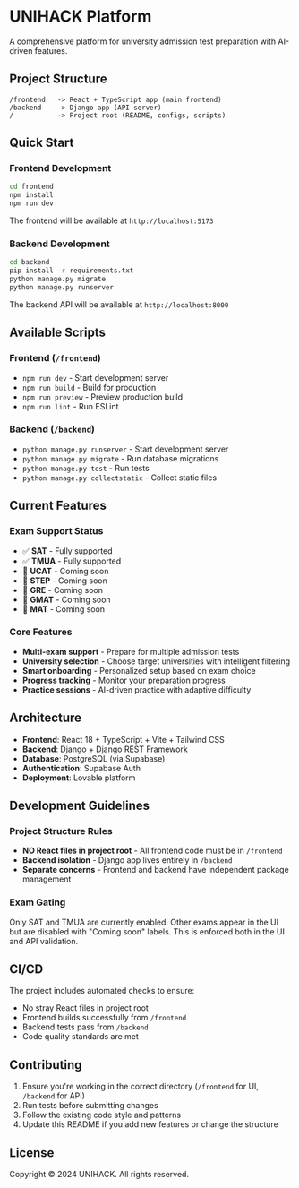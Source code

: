 # UNIHACK Platform

A comprehensive platform for university admission test preparation with AI-driven features.

## Project Structure

```
/frontend   -> React + TypeScript app (main frontend)
/backend    -> Django app (API server)
/           -> Project root (README, configs, scripts)
```

## Quick Start

### Frontend Development

```bash
cd frontend
npm install
npm run dev
```

The frontend will be available at `http://localhost:5173`

### Backend Development

```bash
cd backend
pip install -r requirements.txt
python manage.py migrate
python manage.py runserver
```

The backend API will be available at `http://localhost:8000`

## Available Scripts

### Frontend (`/frontend`)

- `npm run dev` - Start development server
- `npm run build` - Build for production
- `npm run preview` - Preview production build
- `npm run lint` - Run ESLint

### Backend (`/backend`)

- `python manage.py runserver` - Start development server
- `python manage.py migrate` - Run database migrations
- `python manage.py test` - Run tests
- `python manage.py collectstatic` - Collect static files

## Current Features

### Exam Support Status

- ✅ **SAT** - Fully supported
- ✅ **TMUA** - Fully supported  
- 🚧 **UCAT** - Coming soon
- 🚧 **STEP** - Coming soon
- 🚧 **GRE** - Coming soon
- 🚧 **GMAT** - Coming soon
- 🚧 **MAT** - Coming soon

### Core Features

- **Multi-exam support** - Prepare for multiple admission tests
- **University selection** - Choose target universities with intelligent filtering
- **Smart onboarding** - Personalized setup based on exam choice
- **Progress tracking** - Monitor your preparation progress
- **Practice sessions** - AI-driven practice with adaptive difficulty

## Architecture

- **Frontend**: React 18 + TypeScript + Vite + Tailwind CSS
- **Backend**: Django + Django REST Framework
- **Database**: PostgreSQL (via Supabase)
- **Authentication**: Supabase Auth
- **Deployment**: Lovable platform

## Development Guidelines

### Project Structure Rules

- **NO React files in project root** - All frontend code must be in `/frontend`
- **Backend isolation** - Django app lives entirely in `/backend`
- **Separate concerns** - Frontend and backend have independent package management

### Exam Gating

Only SAT and TMUA are currently enabled. Other exams appear in the UI but are disabled with "Coming soon" labels. This is enforced both in the UI and API validation.

## CI/CD

The project includes automated checks to ensure:
- No stray React files in project root
- Frontend builds successfully from `/frontend`
- Backend tests pass from `/backend`
- Code quality standards are met

## Contributing

1. Ensure you're working in the correct directory (`/frontend` for UI, `/backend` for API)
2. Run tests before submitting changes
3. Follow the existing code style and patterns
4. Update this README if you add new features or change the structure

## License

Copyright © 2024 UNIHACK. All rights reserved.